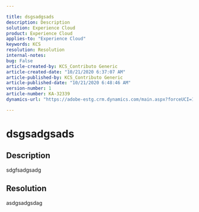 ```yaml
---

title: dsgsadgsads  
description: Description  
solution: Experience Cloud  
product: Experience Cloud  
applies-to: "Experience Cloud"  
keywords: KCS  
resolution: Resolution  
internal-notes:   
bug: False  
article-created-by: KCS_Contributo Generic  
article-created-date: "10/21/2020 6:37:07 AM"  
article-published-by: KCS_Contributo Generic  
article-published-date: "10/21/2020 6:48:46 AM"  
version-number: 1  
article-number: KA-32339  
dynamics-url: "https://adobe-estg.crm.dynamics.com/main.aspx?forceUCI=1&pagetype=entityrecord&etn=knowledgearticle&id=c4df79d4-6713-eb11-a813-000d3a593b1e"

---
```


# dsgsadgsads

## Description

sdgfsadgsadg

## Resolution

asdgsadgsdag
